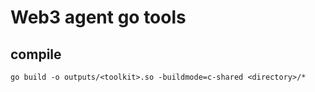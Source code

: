 # Web3 agent go tools

## compile
```shell
go build -o outputs/<toolkit>.so -buildmode=c-shared <directory>/*
```